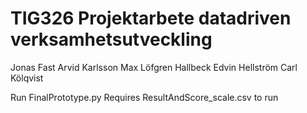 # TIG326 Projektarbete datadriven verksamhetsutveckling
Jonas Fast
Arvid Karlsson
Max Löfgren Hallbeck
Edvin Hellström
Carl Kölqvist

Run FinalPrototype.py
Requires ResultAndScore_scale.csv to run
